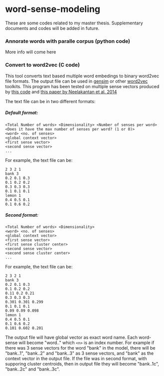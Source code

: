 # word-sense-modeling
These are some codes related to my master thesis. Supplementary documents and codes will be added in future.

### Annorate words with paralle corpus (python code)
More info will come here

### Convert to word2vec (C code)
This tool converts text based multiple word embedings to binary word2vec file formats. The output file can be used in [gensim](https://radimrehurek.com/gensim/) or other [word2vec](https://code.google.com/p/word2vec/) toolkits. This program has been tested on multiple sense vectors produced by [this code](https://bitbucket.org/jeevan_shankar/multi-sense-skipgram/overview) and [this paper by Neelakantan et al. 2014](https://people.cs.umass.edu/~arvind/emnlp2014.pdf)

The text file can be in two different formats:

##### Default format:
```
<Total Number of words> <Dimensionality> <Number of senses per word> <Does it have the max number of senses per word? (1 or 0)>
<word> <no. of senses>
<global context vector>
<first sense vector>
<second sense vector>
...
```

For example, the text file can be:
```
2 3 2 1
bank 3
0.2 0.1 0.3
0.1 0.2 0.2
0.3 0.3 0.3
0.1 0.1 0.1
lemon 1
0.4 0.5 0.1
0.1 0.6 0.2
```

##### Second format:
```
<Total Number of words> <Dimensionality>
<word> <no. of senses>
<global context vector>
<first sense vector>
<first sense cluster center>
<second sense vector>
<second sense cluster center>
...
```

For example, the text file can be:
```
2 3 2 1
bank 3
0.2 0.1 0.3
0.1 0.2 0.2
0.11 0.2 0.21
0.3 0.3 0.3
0.301 0.301 0.299
0.1 0.1 0.1
0.09 0.09 0.098
lemon 1
0.4 0.5 0.1
0.1 0.6 0.2
0.101 0.602 0.201
```

The output file will have global vector as exact word name. Each word-sense will become "word..<n>" which ```<n>``` is an index number. For example if there was 3 sense vectors for the word "bank" in the model, there will be "bank..1", "bank..2" and "bank..3" as 3 sense vectors, and "bank" as the context vector in the output file. If the file was in second format, with supporing cluster centroids, then in output file they will become "bank..1c", "bank..2c" and "bank..3c".
